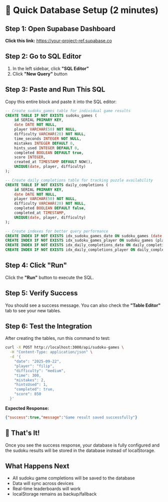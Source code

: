 # 🚀 Quick Database Setup (2 minutes)

## Step 1: Open Supabase Dashboard
**Click this link:** https://your-project-ref.supabase.co

## Step 2: Go to SQL Editor
1. In the left sidebar, click **"SQL Editor"**
2. Click **"New Query"** button

## Step 3: Paste and Run This SQL
Copy this entire block and paste it into the SQL editor:

```sql
-- Create sudoku_games table for individual game results
CREATE TABLE IF NOT EXISTS sudoku_games (
    id SERIAL PRIMARY KEY,
    date DATE NOT NULL,
    player VARCHAR(50) NOT NULL,
    difficulty VARCHAR(20) NOT NULL,
    time_seconds INTEGER NOT NULL,
    mistakes INTEGER DEFAULT 0,
    hints_used INTEGER DEFAULT 0,
    completed BOOLEAN DEFAULT true,
    score INTEGER,
    created_at TIMESTAMP DEFAULT NOW(),
    UNIQUE(date, player, difficulty)
);

-- Create daily_completions table for tracking puzzle availability
CREATE TABLE IF NOT EXISTS daily_completions (
    id SERIAL PRIMARY KEY,
    date DATE NOT NULL,
    player VARCHAR(50) NOT NULL,
    difficulty VARCHAR(20) NOT NULL,
    completed BOOLEAN DEFAULT false,
    completed_at TIMESTAMP,
    UNIQUE(date, player, difficulty)
);

-- Create indexes for better query performance
CREATE INDEX IF NOT EXISTS idx_sudoku_games_date ON sudoku_games (date DESC);
CREATE INDEX IF NOT EXISTS idx_sudoku_games_player ON sudoku_games (player);
CREATE INDEX IF NOT EXISTS idx_daily_completions_date ON daily_completions (date DESC);
CREATE INDEX IF NOT EXISTS idx_daily_completions_player ON daily_completions (player);
```

## Step 4: Click "Run"
Click the **"Run"** button to execute the SQL.

## Step 5: Verify Success
You should see a success message. You can also check the **"Table Editor"** tab to see your new tables.

## Step 6: Test the Integration
After creating the tables, run this command to test:

```bash
curl -X POST http://localhost:3000/api/sudoku-games \
  -H "Content-Type: application/json" \
  -d '{
    "date": "2025-09-22",
    "player": "filip",
    "difficulty": "medium",
    "time": 300,
    "mistakes": 2,
    "hintsUsed": 1,
    "completed": true,
    "score": 850
  }'
```

**Expected Response:**
```json
{"success":true,"message":"Game result saved successfully"}
```

## 🎉 That's It!
Once you see the success response, your database is fully configured and the sudoku results will be stored in the database instead of localStorage.

## What Happens Next
- All sudoku game completions will be saved to the database
- Data will sync across devices
- Real-time leaderboards will work
- localStorage remains as backup/fallback
